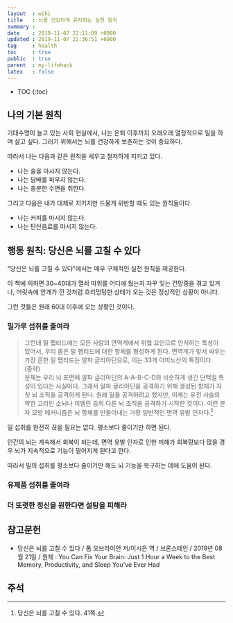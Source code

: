 ```yaml
---
layout  : wiki
title   : 뇌를 건강하게 유지하는 실천 원칙
summary : 
date    : 2019-11-07 22:11:09 +0900
updated : 2019-11-07 22:36:51 +0900
tag     : health
toc     : true
public  : true
parent  : my-lifehack
latex   : false
---
```

* TOC
{:toc}

## 나의 기본 원칙

기대수명이 늘고 있는 사회 현실에서, 나는 은퇴 이후까지 오래오래 열정적으로 일을 하며 살고 싶다.
그러기 위해서는 뇌를 건강하게 보존하는 것이 중요하다.

따라서 나는 다음과 같은 원칙을 세우고 철저하게 지키고 있다.

* 나는 술을 마시지 않는다.
* 나는 담배를 피우지 않는다.
* 나는 충분한 수면을 취한다.

그리고 다음은 내가 대체로 지키지만 드물게 위반할 때도 있는 원칙들이다.

* 나는 커피를 마시지 않는다.
* 나는 탄산음료를 마시지 않는다.

## 행동 원칙: 당신은 뇌를 고칠 수 있다

"당신은 뇌를 고칠 수 있다"에서는 매우 구체적인 실천 원칙을 제공한다.

이 책에 의하면 30~40대가 열쇠 따위를 어디에 뒀는지 자꾸 잊는 건망증을 겪고 있거나,
머릿속에 안개가 낀 것처럼 흐리멍텅한 상태가 오는 것은 정상적인 상황이 아니다.

그런 것들은 원래 60대 이후에 오는 상황인 것이다.

### 밀가루 섭취를 줄여라

> 그런데 밀 펩티드에는 모든 사람의 면역계에서 위협 요인으로 인식하는 특성이 있어서,
우리 몸은 밀 펩티드에 대한 항체를 형성하게 된다.
면역계가 맞서 싸우는 가장 흔한 밀 펩티드는 알파 글리아딘으로, 이는 33개 아미노산의 특징이다.  
(중략)  
문제는 우리 뇌 표면에 알파 글리아딘의 A-A-B-C-D와 비슷하게 생긴 단백질 특성이 있다는 사실이다.
그래서 알파 글리아딘을 공격하기 위해 생성된 항체가 자칫 뇌 조직을 공격하게 된다.
원래 밀을 공격하려고 했지만, 이제는 유전 사슬의 약한 고리인 소뇌나 미엘린 등의 다른 뇌 조직을 공격하기 시작한 것이다.
이런 분자 모방 메커니즘은 뇌 항체를 만들어내는 가장 일반적인 면역 유발 인자다.[^tom-mil]

밀 섭취를 완전히 끊을 필요는 없다. 평소보다 줄이기만 하면 된다.

인간의 뇌는 계속해서 회복이 되는데, 면역 유발 인자로 인한 피해가 회복량보다 많을 경우 뇌가 지속적으로 기능이 떨어지게 된다고 한다.

따라서 밀의 섭취를 평소보다 줄이기만 해도 뇌 기능을 복구하는 데에 도움이 된다.

### 유제품 섭취를 줄여라

### 더 또렷한 정신을 원한다면 설탕을 피해라


## 참고문헌

*  당신은 뇌를 고칠 수 있다 / 톰 오브라이언 저/이시은 역 / 브론스테인 / 2019년 08월 21일 / 원제 : You Can Fix Your Brain: Just 1 Hour a Week to the Best Memory, Productivity, and Sleep You've Ever Had

## 주석

[^tom-mil]: 당신은 뇌를 고칠 수 있다. 41쪽.


